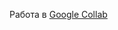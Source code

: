 Работа в [Google Collab](https://colab.research.google.com/drive/1A-R1MjtUzF9mjc9-qbIR9o7WNkBPyxnd?usp=sharing)
